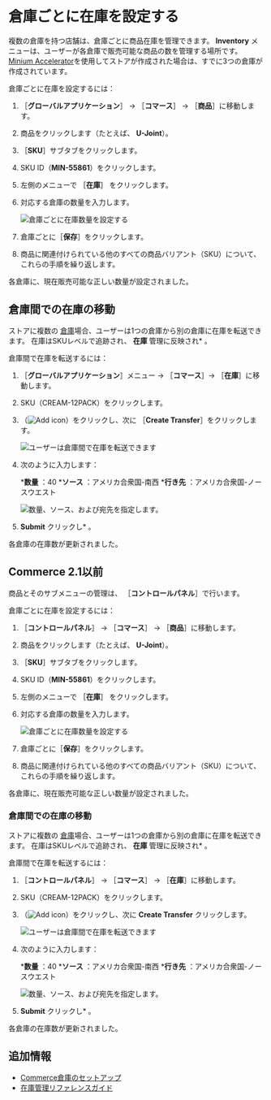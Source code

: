 # 倉庫ごとに在庫を設定する

複数の倉庫を持つ店舗は、倉庫ごとに商品在庫を管理できます。 **Inventory** メニューは、ユーザーが各倉庫で販売可能な商品の数を管理する場所です。 [ Minium Accelerator](../../starting-a-store/using-the-minium-accelerator-to-jump-start-your-b2b-store.md)を使用してストアが作成された場合は、すでに3つの倉庫が作成されています。

倉庫ごとに在庫を設定するには：

1. ［**グローバルアプリケーション**］ → ［**コマース**］ → ［**商品**］に移動します。
1. 商品をクリックします（たとえば、 **U-Joint**）。
1. ［**SKU**］サブタブをクリックします。
1. SKU ID（**MIN-55861**）をクリックします。
1. 左側のメニューで ［**在庫**］ をクリックします。
1. 対応する倉庫の数量を入力します。

    ![倉庫ごとに在庫数量を設定する](./setting-inventory-by-warehouse/images/01.png)

1. 倉庫ごとに［**保存**］をクリックします。
1. 商品に関連付けられている他のすべての商品バリアント（SKU）について、これらの手順を繰り返します。

各倉庫に、現在販売可能な正しい数量が設定されました。

## 倉庫間での在庫の移動

ストアに複数の [倉庫](./setting-up-commerce-warehouses.md)場合、ユーザーは1つの倉庫から別の倉庫に在庫を転送できます。 在庫はSKUレベルで追跡され、 **在庫** 管理に反映され* 。</p>

倉庫間で在庫を転送するには：

1. ［**グローバルアプリケーション**］メニュー &rarr; ［**コマース**］&rarr; ［**在庫**］に移動します。
1. SKU（CREAM-12PACK）をクリックします。
1. （![Add icon](../../images/icon-add.png)）をクリックし、次に ［**Create Transfer**］をクリックします。

    ![ユーザーは倉庫間で在庫を転送できます](./setting-inventory-by-warehouse/images/02.png)

1. 次のように入力します：

    ***数量** ：40
    ***ソース** ：アメリカ合衆国-南西
    ***行き先** ：アメリカ合衆国-ノースウエスト

    ![数量、ソース、および宛先を指定します。](./setting-inventory-by-warehouse/images/03.png)

1. **Submit** クリックし* 。</li> </ol>

各倉庫の在庫数が更新されました。

## Commerce 2.1以前

商品とそのサブメニューの管理は、 ［**コントロールパネル**］で行います。

倉庫ごとに在庫を設定するには：

1. ［**コントロールパネル**］ → ［**コマース**］ → ［**商品**］に移動します。
1. 商品をクリックします（たとえば、 **U-Joint**）。
1. ［**SKU**］サブタブをクリックします。
1. SKU ID（**MIN-55861**）をクリックします。
1. 左側のメニューで ［**在庫**］ をクリックします。
1. 対応する倉庫の数量を入力します。

    ![倉庫ごとに在庫数量を設定する](./setting-inventory-by-warehouse/images/01.png)

1. 倉庫ごとに［**保存**］をクリックします。
1. 商品に関連付けられている他のすべての商品バリアント（SKU）について、これらの手順を繰り返します。

各倉庫に、現在販売可能な正しい数量が設定されました。

### 倉庫間での在庫の移動

ストアに複数の [倉庫](./setting-up-commerce-warehouses.md)場合、ユーザーは1つの倉庫から別の倉庫に在庫を転送できます。 在庫はSKUレベルで追跡され、 **在庫** 管理に反映され* 。</p>

倉庫間で在庫を転送するには：

1. ［**コントロールパネル**］ &rarr; ［**コマース**］ &rarr; ［**在庫**］に移動します。
1. SKU（CREAM-12PACK）をクリックします。
1. （![Add icon](../../images/icon-add.png)）をクリックし、次に **Create Transfer** クリックします。

    ![ユーザーは倉庫間で在庫を転送できます](./setting-inventory-by-warehouse/images/02.png)

1. 次のように入力します：

    ***数量** ：40
    ***ソース** ：アメリカ合衆国-南西
    ***行き先** ：アメリカ合衆国-ノースウエスト

    ![数量、ソース、および宛先を指定します。](./setting-inventory-by-warehouse/images/03.png)

1. **Submit** クリックし* 。</li> </ol>

各倉庫の在庫数が更新されました。

## 追加情報

* [Commerce倉庫のセットアップ](./setting-up-commerce-warehouses.md)
* [在庫管理リファレンスガイド](./inventory-management-reference-guide.md)
